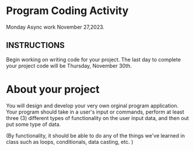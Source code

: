# Program Coding  Activity
Monday Async work November 27,2023. 

## INSTRUCTIONS
Begin working on writing code for your project. The last day to complete your project code will be Thursday, November 30th. 

# About your project
You will design and develop your very own orginal program application. Your program should take in a user's input or commands, perform at least three (3) different types of functionality on the user input data, and then out put some type of data. 

(By functionality, it should be able to do any of the things we've learned in class such as loops, conditionals, data casting, etc. )


